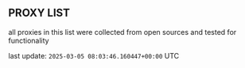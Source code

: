 ## PROXY LIST

all proxies in this list were collected from open sources and tested for functionality

last update: `2025-03-05 08:03:46.160447+00:00` UTC